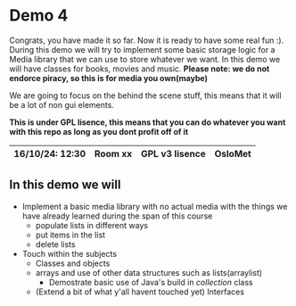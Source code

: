 # Demo 4
Congrats, you have made it so far. Now it is ready to have some real fun :). During this demo we will try to implement some basic storage logic for a Media library that we can use to store whatever we want. In this demo we will have classes for books, movies and music. **Please note: we do not endorce piracy, so this is for media you own(maybe)**

We are going to focus on the behind the scene stuff, this means that it will be a lot of non gui elements. 

**This is under GPL lisence, this means that you can do whatever you want with this repo as long as you dont profit off of it**

|16/10/24: 12:30| Room xx | GPL v3 lisence | OsloMet |
|---------------|---------|----------------|---------|

## In this  demo we will
- Implement a basic media library with no actual media with the things we have already learned during the span of this course
  - populate lists in different ways
  - put items in the list
  - delete lists
- Touch within the subjects
  - Classes and objects
  - arrays and use of other data structures such as lists(arraylist)
    - Demostrate basic use of Java's build in _collection_ class
  - (Extend a bit of what y'all havent touched yet) Interfaces
